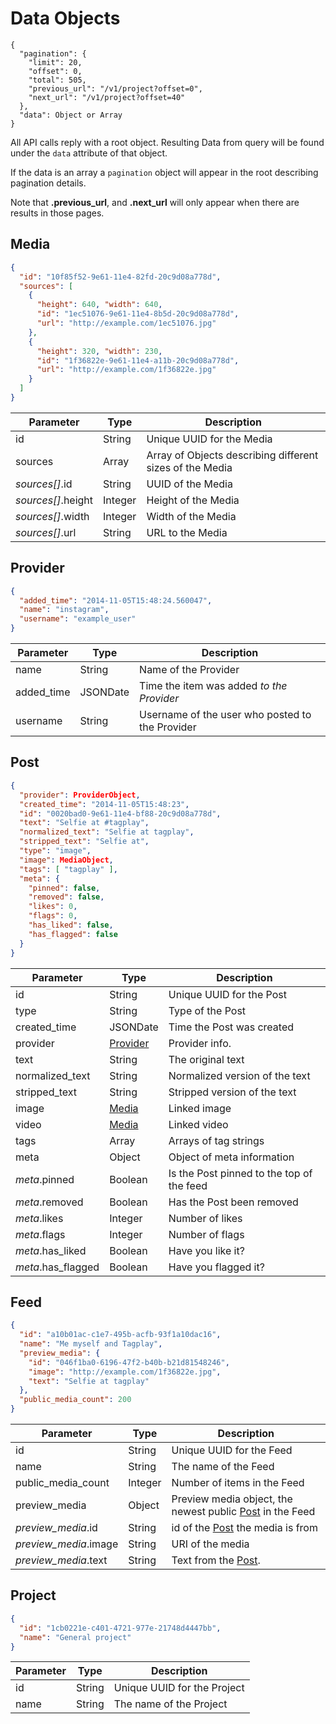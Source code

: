 # Data Objects

```
{
  "pagination": {
    "limit": 20,
    "offset": 0,
    "total": 505,
    "previous_url": "/v1/project?offset=0",
    "next_url": "/v1/project?offset=40"
  },
  "data": Object or Array
}
```

All API calls reply with a root object.
Resulting Data from query will be found under the `data` attribute of that object.

If the data is an array a `pagination` object will appear in the root describing pagination details.

<aside class="notice">
Note that <strong>.previous_url</strong>, and <strong>.next_url</strong> will only appear when
there are results in those pages.
</aside>


## Media

```json
{
  "id": "10f85f52-9e61-11e4-82fd-20c9d08a778d",
  "sources": [
    {
      "height": 640, "width": 640,
      "id": "1ec51076-9e61-11e4-8b5d-20c9d08a778d",
      "url": "http://example.com/1ec51076.jpg"
    },
    {
      "height": 320, "width": 230,
      "id": "1f36822e-9e61-11e4-a11b-20c9d08a778d",
      "url": "http://example.com/1f36822e.jpg"
    }
  ]
}
```

Parameter    | Type  | Description
------------ | ----- | -------------
id      | String | Unique UUID for the Media
sources | Array  | Array of Objects describing different sizes of the Media
*sources[]*.id     | String  | UUID of the Media
*sources[]*.height | Integer | Height of the Media
*sources[]*.width  | Integer | Width of the Media
*sources[]*.url    | String  | URL to the Media

## Provider

```json
{
  "added_time": "2014-11-05T15:48:24.560047",
  "name": "instagram",
  "username": "example_user"
}
```

Parameter    | Type  | Description
------------ | ----- | ------------
name       | String | Name of the Provider
added_time | JSONDate | Time the item was added *to the Provider*
username   | String | Username of the user who posted to the Provider

## Post

```json
{
  "provider": ProviderObject,
  "created_time": "2014-11-05T15:48:23",
  "id": "0020bad0-9e61-11e4-bf88-20c9d08a778d",
  "text": "Selfie at #tagplay",
  "normalized_text": "Selfie at tagplay",
  "stripped_text": "Selfie at",
  "type": "image",
  "image": MediaObject,
  "tags": [ "tagplay" ],
  "meta": {
    "pinned": false,
    "removed": false,
    "likes": 0,
    "flags": 0,
    "has_liked": false,
    "has_flagged": false
  }
}

```

Parameter    | Type  | Description
------------ | ----- | ------------
id           | String | Unique UUID for the Post
type          | String | Type of the Post
created_time | JSONDate | Time the Post was created
provider     | [Provider](#provider) | Provider info.
text         | String | The original text
normalized_text | String | Normalized version of the text
stripped_text | String | Stripped version of the text
image         | [Media](#media) | Linked image
video         | [Media](#media) | Linked video
tags          | Array | Arrays of tag strings
meta          | Object | Object of meta information
*meta*.pinned      | Boolean | Is the Post pinned to the top of the feed
*meta*.removed     | Boolean | Has the Post been removed
*meta*.likes       | Integer | Number of likes
*meta*.flags       | Integer | Number of flags
*meta*.has_liked   | Boolean | Have you like it?
*meta*.has_flagged | Boolean | Have you flagged it?

## Feed

```json
{
  "id": "a10b01ac-c1e7-495b-acfb-93f1a10dac16",
  "name": "Me myself and Tagplay",
  "preview_media": {
    "id": "046f1ba0-6196-47f2-b40b-b21d81548246",
    "image": "http://example.com/1f36822e.jpg",
    "text": "Selfie at tagplay"
  },
  "public_media_count": 200
}
```

Parameter    |  Type | Description
------------ | ----- | ---------------
id                  | String  | Unique UUID for the Feed
name                | String  | The name of the Feed
public_media_count  | Integer | Number of items in the Feed
preview_media       | Object  | Preview media object, the newest public [Post](#post) in the Feed
*preview_media*.id    | String  | id of the [Post](#post) the media is from
*preview_media*.image | String  | URI of the media
*preview_media*.text  | String  | Text from the [Post](#post).



## Project

```json
{
  "id": "1cb0221e-c401-4721-977e-21748d4447bb",
  "name": "General project"
}
```

Parameter | Type | Description
--------- | ---- | -----------
id        | String | Unique UUID for the Project
name      | String | The name of the Project
